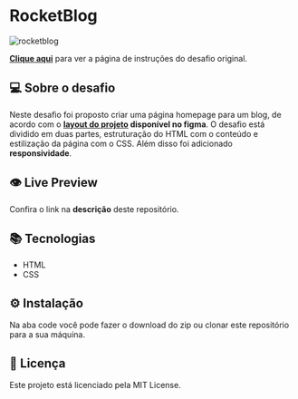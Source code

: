 # RocketBlog

![rocketblog](https://user-images.githubusercontent.com/83771792/228880043-7fc2e757-b405-443a-9864-25409efceb79.png)


**[Clique aqui](https://efficient-sloth-d85.notion.site/Desafio-RocketBlog-807e38809814423e80469b080444db5e)** para ver a página de instruções do desafio original.

## 💻 Sobre o desafio

Neste desafio foi proposto criar uma página homepage para um blog, de acordo com o **[layout do projeto](https://www.figma.com/file/r4CsL6MPTAvE7EvJXjhFK4/DD-RocketBlog/duplicate) disponível no figma**. O desafio está dividido em duas partes, estruturação do HTML com o conteúdo e estilização da página com o CSS. Além disso foi adicionado **responsividade**.

## 👁️ Live Preview

Confira o link na **descrição** deste repositório.

## 📚 Tecnologias

- HTML
- CSS

## ⚙️ Instalação

Na aba code você pode fazer o download do zip ou clonar este repositório para a sua máquina.

## 📄 Licença

Este projeto está licenciado pela MIT License.
